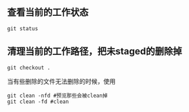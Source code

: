 ## 查看当前的工作状态

```shell
git status
```

## 清理当前的工作路径，把未staged的删除掉

```shell
git checkout .
```

当有些删除的文件无法删除的时候，使用
```shell
git clean -nfd #预览那些会被clean掉
git clean -fd #clean
```